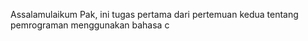 Assalamulaikum Pak, ini tugas pertama dari pertemuan kedua tentang pemrograman menggunakan bahasa c
